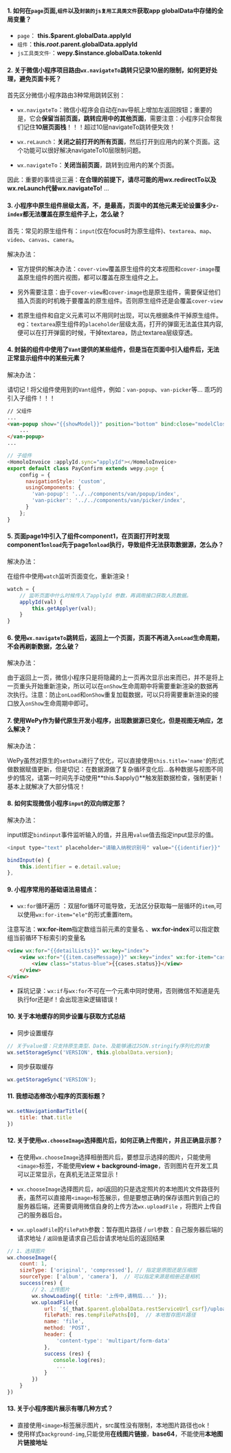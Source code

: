 #### 1. 如何在`page`页面,`组件`以及`封装的js复用工具类文件`获取app globalData中存储的全局变量？

- `page`： **this.$parent.globalData.applyId**
- `组件`：**this.$root.$parent.globalData.applyId**
- `js工具类文件`·：**wepy.$instance.globalData.tokenId**

#### 2. 关于微信小程序项目路由`wx.navigateTo`跳转只记录10层的限制，如何更好处理，避免页面卡死？

首先区分微信小程序路由3种常用跳转区别：

- `wx.navigateTo`：微信小程序会自动在nav导航上增加左返回按钮；重要的是，它会**保留当前页面，跳转应用中的其他页面**，需要注意：小程序只会帮我们记住**10层页面栈**！！！超过10层navigateTo跳转便失效！

- `wx.reLaunch`：**关闭之前打开的所有页面**，然后打开到应用内的某个页面。这个功能可以很好解决navigateTo10层限制问题。

- `wx.navigateTo`：**关闭当前页面**，跳转到应用内的某个页面。

 因此：重要的事情说三遍：**在合理的前提下，请尽可能的用wx.redirectTo以及wx.reLaunch代替wx.navigateTo!** ...

#### 3. 小程序中原生组件层级太高，不，是**最高**，页面中的其他元素无论设置多少`z-index`都无法覆盖在原生组件子上，怎么破？

首先：常见的原生组件有：`input`(仅在focus时为原生组件)、`textarea`、`map`、`video`、`canvas`、`camera`。

解决办法：

- 官方提供的解决办法：`cover-view`覆盖原生组件的文本视图和`cover-image`覆盖原生组件的图片视图，都可以覆盖在原生组件之上。

- 另外需要注意：由于`cover-view`和`cover-image`也是原生组件，需要保证他们插入页面的时机晚于要覆盖的原生组件。否则原生组件还是会覆盖`cover-view`

- 若原生组件和自定义元素可以不用同时出现，可以先根据条件干掉原生组件。eg：`textarea`原生组件的`placeholder`层级太高，打开的弹窗无法盖住其内容,便可以在打开弹窗的时候，干掉textarea，防止textarea层级穿透。

#### 4. 封装的组件中使用了`Vant`提供的某些组件，但是当在页面中引入组件后，无法正常显示组件中的某些元素？

解决办法：

请切记 ! 将父组件使用到的`Vant`组件，例如：`van-popup`、`van-picker`等... 乖巧的引入子组件！！！

```html
// 父组件
...
<van-popup show="{{showModel}}" position="bottom" bind:close="modelClose">
    ...
</van-popup>
...
```

```javascript
// 子组件
<HomoloInvoice :applyId.sync="applyId"></HomoloInvoice>
export default class PayConfirm extends wepy.page {
    config = {
      navigationStyle: 'custom',
      usingComponents: {
        'van-popup': '../../components/van/popup/index',
        'van-picker': '../../components/van/picker/index',
      }
    };
}
```

#### 5. 页面page1中引入了组件component1，在页面打开时发现component1`onload`先于page1`onload`执行，导致组件无法获取数据源，怎么办？

解决办法：

在组件中使用`watch`监听页面变化，重新渲染！

```javascript
watch = {
    // 监听页面中什么时候传入了applyId 参数，再调用接口获取人员数据。
    applyId(val) {
        this.getApplyer(val);
    }
}
```

#### 6. 使用`wx.navigateTo`跳转后，返回上一个页面，页面不再进入`onLoad`生命周期，不会再刷新数据，怎么破？

解决办法：

由于返回上一页，微信小程序只是将隐藏的上一页再次显示出来而已，并不是将上一页重头开始重新渲染，所以可以在`onShow`生命周期中将需要重新渲染的数据再次执行。注意：防止`onLoad`和`onShow`重复加载数据，可以只将需要重新渲染的接口放入`onShow`生命周期中即可。

#### 7. 使用WePy作为替代原生开发小程序，出现数据源已变化，但是视图无响应，怎么解决？

解决办法：

WePy虽然对原生的`setData`进行了优化，可以直接使用`this.title='name'`的形式做数据赋值更新，但是切记：在数据源做了复杂循环变化后...各种数据与视图不同步的情况，请第一时间先手动使用**this.$apply()**触发脏数据检查，强制更新！基本上就解决了大部分情况！

#### 8. 如何实现微信小程序`input`的双向绑定那？

解决办法：

input绑定`bindinput`事件监听输入的值，并且用`value`值去指定input显示的值。

```javascript
<input type="text" placeholder="请输入纳税识别号" value="{{identifier}}" bindinput="bindInput" />

bindInput(e) {
    this.identifier = e.detail.value;
},
```

#### 9. 小程序常用的基础语法易错点：

- `wx:for`循环遍历 ：双层for循环可能导致，无法区分获取每一层循环的`item`,可以使用`wx:for-item="ele"`的形式重置item。

注意写法：**wx:for-item**指定数组当前元素的变量名 、**wx:for-index**可以指定数组当前循环下标索引的变量名

```html
<view wx:for="{{detailLists}}" wx:key="index">
    <view wx:for="{{item.caseMessage}}" wx:key="index" wx:for-item="cases" class="case-list-box">
        <view class="status-blue">{{cases.status}}</view>
    </view>
</view>
```

- 踩坑记录：`wx:if`与`wx:for`不可在一个元素中同时使用，否则微信不知道是先执行for还是if！会出现渲染逻辑错误！

#### 10. 关于本地缓存的同步设置与获取方式总结

- 同步设置缓存

```javascript
// 关于value值：只支持原生类型、Date、及能够通过JSON.stringify序列化的对象  
wx.setStorageSync('VERSION', this.globalData.version);
```

- 同步获取缓存

```javascript
wx.getStorageSync('VERSION');
```

#### 11. 我想动态修改小程序的页面标题？

```javascript
wx.setNavigationBarTitle({
    title: that.title
})
```

#### 12. 关于使用`wx.chooseImage`选择图片后，如何正确上传图片，并且正确显示那？

- 在使用`wx.chooseImage`选择相册图片后，要想显示选择的图片，只能使用`<image>`标签，不能使用**view + background-image**，否则图片在开发工具可以正常显示，在真机无法正常显示！

- `wx.chooseImage`选择图片后，api返回的只是选定照片的本地图片文件路径列表，虽然可以直接用`<image>`标签展示，但是要想正确的保存该图片到自己的服务器后端，还需要调用微信自身的上传方法`wx.uploadFile` ，将图片上传自己的服务器后台。
- `wx.uploadFile`的`filePath`参数：暂存图片路径  / `url`参数：自己服务器后端的请求地址  / `返回值`是请求自己后台请求地址后的返回结果

```javascript
// 1、选择图片
wx.chooseImage({
    count: 1,
    sizeType: ['original', 'compressed'], // 指定是原图还是压缩图
    sourceType: ['album', 'camera'],  // 可以指定来源是相册还是相机
    success(res) {
        // 2、上传图片
        wx.showLoading({ title: '上传中,请稍后...' });
        wx.uploadFile({
            url: `${_that.$parent.globalData.restServiceUrl_csrf}/upload`, // 自己后台的请求地址
            filePath: res.tempFilePaths[0],  // 本地暂存图片路径
            name: 'file',
            method: 'POST',
            header: {
                'content-type': 'multipart/form-data'
            },
            success (res) {
               console.log(res);
                ...
            }
        })
    }
})
```

#### 13. 关于小程序图片展示有哪几种方式？

- 直接使用`<image>`标签展示图片，src属性没有限制，本地图片路径也ok！
- 使用样式`background-img`,只能使用**在线图片链接**，**base64**，不能使用**本地图片链接地址**

